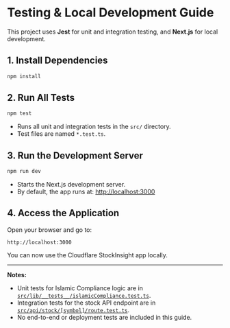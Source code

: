 # Testing & Local Development Guide

This project uses **Jest** for unit and integration testing, and **Next.js** for local development.

## 1. Install Dependencies

```bash
npm install
```

## 2. Run All Tests

```bash
npm test
```

- Runs all unit and integration tests in the `src/` directory.
- Test files are named `*.test.ts`.

## 3. Run the Development Server

```bash
npm run dev
```

- Starts the Next.js development server.
- By default, the app runs at: [http://localhost:3000](http://localhost:3000)

## 4. Access the Application

Open your browser and go to:

```
http://localhost:3000
```

You can now use the Cloudflare StockInsight app locally.

---

**Notes:**
- Unit tests for Islamic Compliance logic are in [`src/lib/__tests__/islamicCompliance.test.ts`](src/lib/__tests__/islamicCompliance.test.ts).
- Integration tests for the stock API endpoint are in [`src/api/stock/[symbol]/route.test.ts`](src/api/stock/%5Bsymbol%5D/route.test.ts).
- No end-to-end or deployment tests are included in this guide.